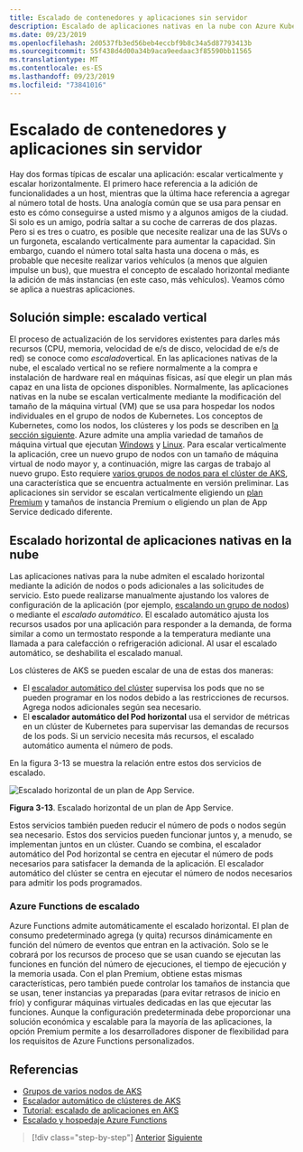 ```yaml
---
title: Escalado de contenedores y aplicaciones sin servidor
description: Escalado de aplicaciones nativas en la nube con Azure Kubernetes Service para satisfacer la demanda de los usuarios mediante el aumento de los recursos individuales del equipo o el aumento del número de máquinas en un clúster de aplicaciones.
ms.date: 09/23/2019
ms.openlocfilehash: 2d0537fb3ed56beb4eccbf9b8c34a5d87793413b
ms.sourcegitcommit: 55f438d4d00a34b9aca9eedaac3f85590bb11565
ms.translationtype: MT
ms.contentlocale: es-ES
ms.lasthandoff: 09/23/2019
ms.locfileid: "73841016"
---
```

# <a name="scaling-containers-and-serverless-applications"></a>Escalado de contenedores y aplicaciones sin servidor

Hay dos formas típicas de escalar una aplicación: escalar verticalmente y escalar horizontalmente. El primero hace referencia a la adición de funcionalidades a un host, mientras que la última hace referencia a agregar al número total de hosts. Una analogía común que se usa para pensar en esto es cómo conseguirse a usted mismo y a algunos amigos de la ciudad. Si solo es un amigo, podría saltar a su coche de carreras de dos plazas. Pero si es tres o cuatro, es posible que necesite realizar una de las SUVs o un furgoneta, escalando verticalmente para aumentar la capacidad. Sin embargo, cuando el número total salta hasta una docena o más, es probable que necesite realizar varios vehículos (a menos que alguien impulse un bus), que muestra el concepto de escalado horizontal mediante la adición de más instancias (en este caso, más vehículos). Veamos cómo se aplica a nuestras aplicaciones.

## <a name="the-simple-solution-scaling-up"></a>Solución simple: escalado vertical

El proceso de actualización de los servidores existentes para darles más recursos (CPU, memoria, velocidad de e/s de disco, velocidad de e/s de red) se conoce como *escalado*vertical. En las aplicaciones nativas de la nube, el escalado vertical no se refiere normalmente a la compra e instalación de hardware real en máquinas físicas, así que elegir un plan más capaz en una lista de opciones disponibles. Normalmente, las aplicaciones nativas en la nube se escalan verticalmente mediante la modificación del tamaño de la máquina virtual (VM) que se usa para hospedar los nodos individuales en el grupo de nodos de Kubernetes. Los conceptos de Kubernetes, como los nodos, los clústeres y los pods se describen en [la sección siguiente](leverage-containers-orchestrators.md). Azure admite una amplia variedad de tamaños de máquina virtual que ejecutan [Windows](https://docs.microsoft.com/azure/virtual-machines/windows/sizes?toc=%2fazure%2fvirtual-machines%2fwindows%2ftoc.json) y [Linux](https://docs.microsoft.com/azure/virtual-machines/linux/sizes). Para escalar verticalmente la aplicación, cree un nuevo grupo de nodos con un tamaño de máquina virtual de nodo mayor y, a continuación, migre las cargas de trabajo al nuevo grupo. Esto requiere [varios grupos de nodos para el clúster de AKS](https://docs.microsoft.com/azure/aks/use-multiple-node-pools), una característica que se encuentra actualmente en versión preliminar. Las aplicaciones sin servidor se escalan verticalmente eligiendo un [plan Premium](https://docs.microsoft.com/azure/azure-functions/functions-scale) y tamaños de instancia Premium o eligiendo un plan de App Service dedicado diferente.

## <a name="scaling-out-cloud-native-apps"></a>Escalado horizontal de aplicaciones nativas en la nube

Las aplicaciones nativas para la nube admiten el escalado horizontal mediante la adición de nodos o pods adicionales a las solicitudes de servicio. Esto puede realizarse manualmente ajustando los valores de configuración de la aplicación (por ejemplo, [escalando un grupo de nodos](https://docs.microsoft.com/azure/aks/use-multiple-node-pools#scale-a-node-pool-manually)) o mediante el *escalado automático*. El escalado automático ajusta los recursos usados por una aplicación para responder a la demanda, de forma similar a como un termostato responde a la temperatura mediante una llamada a para calefacción o refrigeración adicional. Al usar el escalado automático, se deshabilita el escalado manual.

Los clústeres de AKS se pueden escalar de una de estas dos maneras:

- El [escalador automático del clúster](https://docs.microsoft.com/azure/aks/cluster-autoscaler) supervisa los pods que no se pueden programar en los nodos debido a las restricciones de recursos. Agrega nodos adicionales según sea necesario.
- El **escalador automático del Pod horizontal** usa el servidor de métricas en un clúster de Kubernetes para supervisar las demandas de recursos de los pods. Si un servicio necesita más recursos, el escalado automático aumenta el número de pods.

En la figura 3-13 se muestra la relación entre estos dos servicios de escalado.

![Escalado horizontal de un plan de App Service.](./media/aks-cluster-autoscaler.png)

**Figura 3-13**. Escalado horizontal de un plan de App Service.

Estos servicios también pueden reducir el número de pods o nodos según sea necesario. Estos dos servicios pueden funcionar juntos y, a menudo, se implementan juntos en un clúster. Cuando se combina, el escalador automático del Pod horizontal se centra en ejecutar el número de pods necesarios para satisfacer la demanda de la aplicación. El escalador automático del clúster se centra en ejecutar el número de nodos necesarios para admitir los pods programados.

### <a name="scaling-azure-functions"></a>Azure Functions de escalado

Azure Functions admite automáticamente el escalado horizontal. El plan de consumo predeterminado agrega (y quita) recursos dinámicamente en función del número de eventos que entran en la activación. Solo se le cobrará por los recursos de proceso que se usan cuando se ejecutan las funciones en función del número de ejecuciones, el tiempo de ejecución y la memoria usada. Con el plan Premium, obtiene estas mismas características, pero también puede controlar los tamaños de instancia que se usan, tener instancias ya preparadas (para evitar retrasos de inicio en frío) y configurar máquinas virtuales dedicadas en las que ejecutar las funciones. Aunque la configuración predeterminada debe proporcionar una solución económica y escalable para la mayoría de las aplicaciones, la opción Premium permite a los desarrolladores disponer de flexibilidad para los requisitos de Azure Functions personalizados.

## <a name="references"></a>Referencias

- [Grupos de varios nodos de AKS](https://docs.microsoft.com/azure/aks/use-multiple-node-pools)
- [Escalador automático de clústeres de AKS](https://docs.microsoft.com/azure/aks/cluster-autoscaler)
- [Tutorial: escalado de aplicaciones en AKS](https://docs.microsoft.com/azure/aks/tutorial-kubernetes-scale)
- [Escalado y hospedaje Azure Functions](https://docs.microsoft.com/azure/azure-functions/functions-scale)

>[!div class="step-by-step"]
>[Anterior](deploy-containers-azure.md)
>[Siguiente](other-deployment-options.md)
